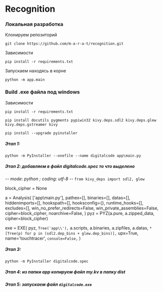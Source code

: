 # Recognition

### Локальная разработка
Клонируем репозиторий
```
git clone https://github.com/m-a-r-a-t/recognition.git
```
Зависимости
```
pip install -r requirements.txt
```
Запускаем находясь в корне
```
python -m app.main
```
### Build .exe файла под windows
Зависимости
```
pip install -r requirements.txt
```
```
pip install docutils pygments pypiwin32 kivy.deps.sdl2 kivy.deps.glew kivy.deps.gstreamer kivy
```
```
pip install --upgrade pyinstaller
```
##### Этап 1:

```
python -m PyInstaller --onefile --name digitalcode app\main.py
```
##### Этап 2: добавляем в файл digitalcode.spec то что выделено

 -*- mode: python ; coding: utf-8 -*-
```from kivy_deps import sdl2, glew```

block_cipher = None


a = Analysis(
    ['app\\main.py'],
    pathex=[],
    binaries=[],
    datas=[],
    hiddenimports=[],
    hookspath=[],
    hooksconfig={},
    runtime_hooks=[],
    excludes=[],
    win_no_prefer_redirects=False,
    win_private_assemblies=False,
    cipher=block_cipher,
    noarchive=False,
)
pyz = PYZ(a.pure, a.zipped_data, cipher=block_cipher)

exe = EXE(
    pyz, ```Tree('app\\'),```
     a.scripts,
     a.binaries,
     a.zipfiles,
     a.datas,
     ```*[Tree(p) for p in (sdl2.dep_bins + glew.dep_bins)],```
     upx=True,
     name='touchtracer',
    ```console=False,```
)

##### Этап 3: 
```
python -m PyInstaller digitalcode.spec
```

##### Этап 4: из папки app копируем файл my.kv в папку dist

##### Этап 5: запускаем файл ```digitalcode.exe```